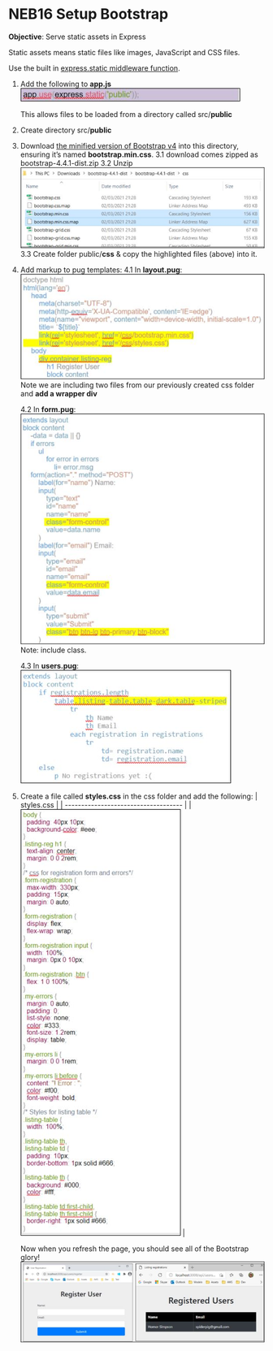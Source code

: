 # NEB16 Setup Bootstrap

**Objective**: Serve static assets in Express

Static assets means static files like images, JavaScript and CSS files.

Use the built in [express.static middleware function](http://expressjs.com/en/starter/static-files.html). 

1.  Add the following to **app.js**
     ![neb16.1](.\images\neb\neb16.1.JPG)

    This allows files to be loaded from a directory called src/**public**

2.  Create directory src/**public**

3.  Download [the minified version of Bootstrap v4](https://getbootstrap.com/docs/4.4/getting-started/download/) into this
    directory, ensuring it’s named **bootstrap.min.css**.
    3.1 download comes zipped as bootstrap-4.4.1-dist.zip
    3.2 Unzip
     ![neb16.2](.\images\neb\neb16.2.JPG)
    3.3    Create folder public/**css** & copy the highlighted files (above) into it.

4.  Add markup to pug templates:
    4.1 In **layout.pug**:
     ![neb16.3](.\images\neb\neb16.3.JPG)
    Note we are including two files from our previously created css folder and **add a wrapper div**

    4.2 In **form.pug**:
     ![neb16.4](.\images\neb\neb16.4.JPG)
    Note: include class. 

    4.3 In **users.pug**:
     ![neb16.5](.\images\neb\neb16.5.JPG)

5.  Create a file called **styles.css** in the css folder and add the following:
    | styles.css                           |
    | ------------------------------------ |
    | ![neb16.7](.\images\neb\neb16.7.JPG) |

    Now when you refresh the page, you should see all of the Bootstrap glory!
     ![neb16.6](.\images\neb\neb16.6.JPG)